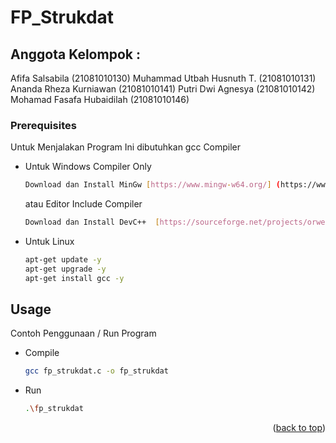 ﻿# FP_Strukdat

## Anggota Kelompok :

Afifa Salsabila			(21081010130)
Muhammad Utbah Husnuth T.	(21081010131)
Ananda Rheza Kurniawan	(21081010141)
Putri Dwi Agnesya			(21081010142)
Mohamad Fasafa Hubaidilah	(21081010146)

### Prerequisites
Untuk Menjalakan Program Ini dibutuhkan gcc Compiler

* Untuk Windows
  Compiler Only
  ```sh
  Download dan Install MinGw [https://www.mingw-w64.org/] (https://www.mingw-w64.org/)
  ```
  atau 
  Editor Include Compiler
  ```sh
  Download dan Install DevC++  [https://sourceforge.net/projects/orwelldevcpp/] (https://sourceforge.net/projects/orwelldevcpp/)
  ```
* Untuk Linux
  ```sh
  apt-get update -y 
  apt-get upgrade -y
  apt-get install gcc -y
  ```

<!-- USAGE EXAMPLES -->
## Usage

Contoh Penggunaan / Run Program
* Compile
  ```sh
  gcc fp_strukdat.c -o fp_strukdat
  ```
* Run
  ```sh
  .\fp_strukdat
  ```

<p align="right">(<a href="#readme-top">back to top</a>)</p>

